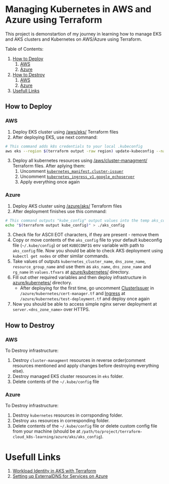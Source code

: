 # Managing Kubernetes in AWS and Azure using Terraform

This project is demonstartion of my journey in learning how to manage EKS and AKS clusters and Kubernetes on AWS/Azure using Terraform.

Table of Contents:
1. [How to Deploy](#how-to-deploy)
    1. [AWS](#aws)
    2. [Azure](#azure)
2. [How to Destroy](#how-to-destroy)
    1. [AWS](#aws-1)
    2. [Azure](#azure-1)
3. [Usefull Links](#usefull-links)

## How to Deploy

### AWS
1. Deploy EKS cluster using [/aws/eks/](/aws/eks/) Terraform files
2. After deploying EKS, use next command:
```bash
# This command adds k8s credentials to your local .kubeconfig
aws eks --region $(terraform output -raw region) update-kubeconfig --name $(terraform output -raw cluster_name)
```
3. Deploy all kubernetes resources using [/aws/cluster-managment/](/aws/cluster-managment/) Terraform files. After aplying them:
    1. Uncomment [`kubernetes_manifest.cluster-issuer`](/aws/cluster-managment/cert-manager_helm.tf#L47)
    2. Uncomment [`kubernetes_ingress_v1.google_echoserver`](/aws/cluster-managment/deployments.tf#L49)
    3. Apply everything once again

### Azure
1. Deploy AKS cluster using [/azure/aks/](/azure/aks/) Terraform files
2. After deployment finishes use this command:
```bash
# This command outputs "kube_config" output values into the temp aks_config file
echo "$(terraform output kube_config)" > ./aks_config
```
3. Check file for ASCII EOT characters, if they are present - remove them
4. Copy or move contents of the `aks_config` file to your default kubeconfig file (`~/.kube/config`) or set `KUBECONFIG` env variable with path to `aks_config` file. Now you should be able to check AKS deployment using `kubectl get nodes` or other similar commands.
5. Take values of outputs `kubernetes_cluster_name`, `dns_zone_name`, `resource_group_name` and use them as `aks_name`, `dns_zone_name` and `rg_name` in `values.tfvars` at [azure/kubernetes/](/azure/kubernetes/) directory.
6. Fill out other required variables and then deploy infrastructure in [azure/kubernetes/](/azure/kubernetes/) directory.
    - After deploying for the first time, go uncomment [ClusterIssuer](/azure/kubernetes/cert-manager.tf#L54) in `/azure/kubernetes/cert-manager.tf` and [Ingress](/azure/kubernetes/test-deployment.tf#L48) at `/azure/kubernetes/test-deployment.tf` and deploy once again
7. Now you should be able to access simple nginx server deployment at `server.<dns_zone_name>` over HTTPS.

## How to Destroy

### AWS
To Destroy infrastructure:
1. Destroy `cluster-managment` resources in reverse order(comment resources mentioned and apply changes before destroying everything else).
2. Destroy managed EKS cluster resources in `eks` folder.
3. Delete contents of the `~/.kube/config` file

### Azure

To Destroy infrastructure:
1. Destroy `kubernetes` resources in corrsponding folder.
2. Destroy `aks` resources in corresponding folder.
3. Delete contents of the `~/.kube/config` file or delete custom config file from your machine (should be at `/path/to/project/terraform-cloud_k8s-learning/azure/aks/aks_config`).


# Usefull Links

1. [Workload Identity in AKS with Terraform](https://surajblog.medium.com/workload-identity-in-aks-with-terraform-9d6866b2bfa2)
2. [Setting up ExternalDNS for Services on Azure](https://kubernetes-sigs.github.io/external-dns/v0.14.2/tutorials/azure/#assign-a-role-to-the-managed-identity)